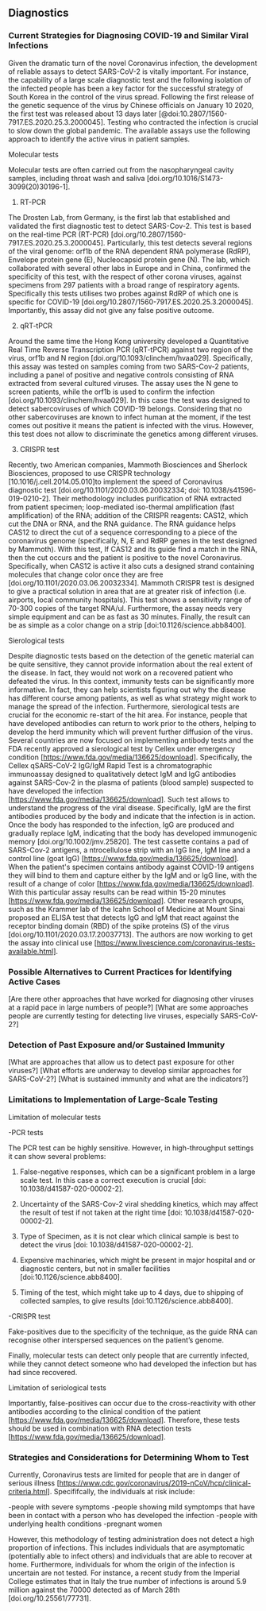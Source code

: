 ## Diagnostics

### Current Strategies for Diagnosing COVID-19 and Similar Viral Infections

Given the dramatic turn of the novel Coronavirus infection, the development of reliable assays to detect SARS-CoV-2 is vitally important. 
For instance, the capability of a large scale diagnostic test and the following isolation of the infected people has been a key factor for the successful strategy of South Korea in the control of the virus spread. 
Following the first release of the genetic sequence of the virus by Chinese officials on January 10 2020, the first test was released about 13 days later [@doi:10.2807/1560-7917.ES.2020.25.3.2000045]. 
Testing who contracted the infection is crucial to slow down the global pandemic. The available assays use the following approach to identify the active virus in patient samples.

Molecular tests

Molecular tests are often carried out from the nasopharyngeal cavity samples, including throat wash and saliva [doi.org/10.1016/S1473-3099(20)30196-1].

1) RT-PCR 

The Drosten Lab, from Germany, is the first lab that established and validated the first diagnostic test to detect SARS-Cov-2. This test is based on the real-time PCR (RT-PCR) [doi.org/10.2807/1560-7917.ES.2020.25.3.2000045]. 
Particularly, this test detects several regions of the viral genome: orf1b of the RNA dependent RNA polymerase (RdRP), Envelope protein gene (E), Nucleocapsid protein gene (N). 
The lab, which collaborated with several other labs in Europe and in China, confirmed the specificity of this test, with the respect of other corona viruses, against specimens from 297 patients with a broad range of respiratory agents. 
Specifically this tests utilises two probes against RdRP of which one is specific for COVID-19 [doi.org/10.2807/1560-7917.ES.2020.25.3.2000045]. Importantly, this assay did not give any false positive outcome.

2) qRT-tPCR

Around the same time the Hong Kong university developed a Quantitative Real Time Reverse Transcription PCR (qRT-tPCR) against two region of the virus, orf1b and N region [doi.org/10.1093/clinchem/hvaa029]. 
Specifically, this assay was tested on samples coming from two SARS-Cov-2 patients, including a panel of positive and negative controls consisting of RNA extracted from several cultured viruses. 
The assay uses the N gene to screen patients, while the orf1b is used to confirm the infection [doi.org/10.1093/clinchem/hvaa029].
In this case the test was designed to detect sabercoviruses of which COVID-19 belongs. 
Considering that no other sabercoviruses are known to infect human at the moment, if the test comes out positive it means the patient is infected with the virus. 
However, this test does not allow to discriminate the genetics among different viruses. 

3) CRISPR test

Recently, two American companies, Mammoth Biosciences and Sherlock Biosciences, proposed to use CRISPR technology [10.1016/j.cell.2014.05.010]to implement the speed of Coronavirus diagnostic test [doi.org/10.1101/2020.03.06.20032334; doi: 10.1038/s41596-019-0210-2]. 
Their methodology includes purification of RNA extracted from patient specimen; loop-mediated iso-thermal amplification (fast amplification) of the RNA; addition of the CRISPR reagents: CAS12, which cut the DNA or RNA, and the RNA guidance. 
The RNA guidance helps CAS12 to direct the cut of a sequence corresponding to a piece of the coronavirus genome (specifically, N, E and RdRP genes in the test designed by Mammoth). 
With this test, If CAS12 and its guide find a match in the RNA, then the cut occurs and the patient is positive to the novel Coronavirus. Specifically, when CAS12 is active it also cuts a designed strand containing molecules that change color once they are free [doi.org/10.1101/2020.03.06.20032334]. 
Mammoth CRISPR test is designed to give a practical solution in area that are at greater risk of infection (i.e. airports, local community hospitals). This test shows a sensitivity range of 70-300 copies of the target RNA/ul. 
Furthermore, the assay needs very simple equipment and can be as fast as 30 minutes. Finally, the result can be as simple as a color change on a strip [doi:10.1126/science.abb8400].

Sierological tests

Despite diagnostic tests based on the detection of the genetic material can be quite sensitive, they cannot provide information about the real extent of the disease. In fact, they would not work on a recovered patient who defeated the virus. 
In this context, immunity tests can be significantly more informative. 
In fact, they can help scientists figuring out why the disease has different course among patients, as well as what strategy might work to manage the spread of the infection. 
Furthermore, sierological tests are crucial for the economic re-start of the hit area. 
For instance, people that have developed antibodies can return to work prior to the others, helping to develop the herd immunity which will prevent further diffusion of the virus.
Several countries are now focused on implementing antibody tests and the FDA recently approved a sierological test by Cellex under emergency condition [https://www.fda.gov/media/136625/download].
Specifically, the Cellex qSARS-CoV-2 IgG/IgM Rapid Test is a chromatographic immunoassay designed to qualitatively detect IgM and IgG antibodies against SARS-Cov-2 in the plasma of patients (blood sample) suspected to have developed the infection [https://www.fda.gov/media/136625/download]. 
Such test allows to understand the progress of the viral disease. Specifically, IgM are the first antibodies produced by the body and indicate that the infection is in action. 
Once the body has responded to the infection, IgG are produced and gradually replace IgM, indicating that the body has developed immunogenic memory [doi.org/10.1002/jmv.25820]. 
The test cassette contains a pad of SARS-Cov-2 antigens, a ntrocellulose strip with an IgG line, IgM line and a control line (goat IgG) [https://www.fda.gov/media/136625/download].
When the patient's specimen contains antibody against COVID-19 antigens they will bind to them and capture either by the IgM and or IgG line, with the result of a change of color [https://www.fda.gov/media/136625/download]. 
With this particular assay results can be read within 15-20 minutes [https://www.fda.gov/media/136625/download].
Other research groups, such as the Krammer lab of the Icahn School of Medicine at Mount Sinai proposed an ELISA test that detects IgG and IgM that react against the receptor binding domain (RBD) of the spike proteins (S) of the virus [doi.org/10.1101/2020.03.17.20037713]. 
The authors are now working to get the assay into clinical use [https://www.livescience.com/coronavirus-tests-available.html]. 

### Possible Alternatives to Current Practices for Identifying Active Cases

[Are there other approaches that have worked for diagnosing other viruses at a rapid pace in large numbers of people?]
[What are some approaches people are currently testing for detecting live viruses, especially SARS-CoV-2?]

### Detection of Past Exposure and/or Sustained Immunity

[What are approaches that allow us to detect past exposure for other viruses?]
[What efforts are underway to develop similar approaches for SARS-CoV-2?]
[What is sustained immunity and what are the indicators?]

### Limitations to Implementation of Large-Scale Testing

Limitation of molecular tests

-PCR tests

The PCR test can be highly sensitive. However, in high-throughput settings it can show several problems:

1)	 False-negative responses, which can be a significant problem in a large scale test. In this case a correct execution is crucial [doi: 10.1038/d41587-020-00002-2]. 

2)	Uncertainty of the SARS-Cov-2 viral shedding kinetics, which may affect the result of test if not taken at the right time [doi: 10.1038/d41587-020-00002-2].

3)	Type of Specimen, as it is not clear which clinical sample is best to detect the virus [doi: 10.1038/d41587-020-00002-2].

4)	Expensive machinaries, which might be present in major hospital and or diagnostic centers, but not in smaller facilities [doi:10.1126/science.abb8400]. 

5)	Timing of the test, which might take up to 4 days, due to shipping of collected samples, to give results [doi:10.1126/science.abb8400].

-CRISPR test

Fake-positives due to the specificity of the technique, as the guide RNA can recognise other interspersed sequences on the patient’s genome.

Finally, molecular tests can detect only people that are currently infected, while they cannot detect someone who had developed the infection but has had since recovered.

Limitation of seriological tests

Importantly, false-positives can occur due to the cross-reactivity with other antibodies according to the clinical condition of the patient [https://www.fda.gov/media/136625/download]. 
Therefore, these tests should be used in combination with RNA detection tests [https://www.fda.gov/media/136625/download]. 

### Strategies and Considerations for Determining Whom to Test

Currently, Coronavirus tests are limited for people that are in danger of serious illness [https://www.cdc.gov/coronavirus/2019-nCoV/hcp/clinical-criteria.html]. Specififcally, the individuals at risk include:

-people with severe symptoms
-people showing mild symptomps that have been in contact with a person who has developed the infection
-people with underlying health conditions
-pregnant women

However, this methodology of testing administration does not detect a high proportion of infections. This includes individuals that are asymptomatic (potentially able to infect others) and individuals that are able to recover at home. Furthermore, individuals for whom the origin of the infection is uncertain are not tested. For instance, a recent study from the Imperial College estimates that in Italy the true number of infections is around 5.9 million against the 70000 detected as of March 28th [doi.org/10.25561/77731].   
